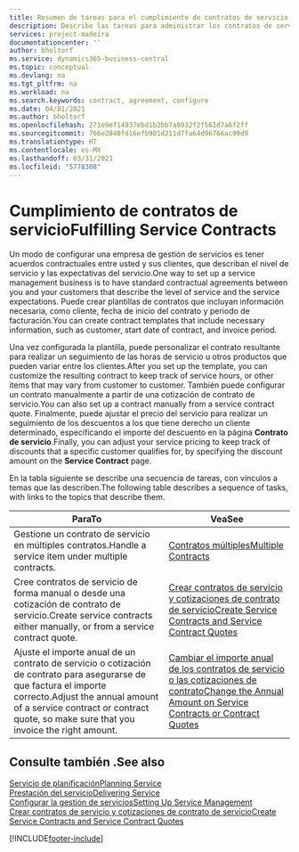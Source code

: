 ```yaml
---
title: Resumen de tareas para el cumplimiento de contratos de servicio | Documentos de Microsoft
description: Describe las tareas para administrar los contratos de servicio con los clientes.
services: project-madeira
documentationcenter: ''
author: bholtorf
ms.service: dynamics365-business-central
ms.topic: conceptual
ms.devlang: na
ms.tgt_pltfrm: na
ms.workload: na
ms.search.keywords: contract, agreement, configure
ms.date: 04/01/2021
ms.author: bholtorf
ms.openlocfilehash: 271e9ef14937ebd1b2bb7a8932f2f561d7a6f2ff
ms.sourcegitcommit: 766e2840fd16efb901d211d7fa64d96766ac99d9
ms.translationtype: HT
ms.contentlocale: es-MX
ms.lasthandoff: 03/31/2021
ms.locfileid: "5778308"
---
```

# <a name="fulfilling-service-contracts"></a><span data-ttu-id="db648-103">Cumplimiento de contratos de servicio</span><span class="sxs-lookup"><span data-stu-id="db648-103">Fulfilling Service Contracts</span></span> 
<span data-ttu-id="db648-104">Un modo de configurar una empresa de gestión de servicios es tener acuerdos contractuales entre usted y sus clientes, que describan el nivel de servicio y las expectativas del servicio.</span><span class="sxs-lookup"><span data-stu-id="db648-104">One way to set up a service management business is to have standard contractual agreements between you and your customers that describe the level of service and the service expectations.</span></span> <span data-ttu-id="db648-105">Puede crear plantillas de contratos que incluyan información necesaria, como cliente, fecha de inicio del contrato y periodo de facturación.</span><span class="sxs-lookup"><span data-stu-id="db648-105">You can create contract templates that include necessary information, such as customer, start date of contract, and invoice period.</span></span>  
  
<span data-ttu-id="db648-106">Una vez configurada la plantilla, puede personalizar el contrato resultante para realizar un seguimiento de las horas de servicio u otros productos que pueden variar entre los clientes.</span><span class="sxs-lookup"><span data-stu-id="db648-106">After you set up the template, you can customize the resulting contract to keep track of service hours, or other items that may vary from customer to customer.</span></span> <span data-ttu-id="db648-107">También puede configurar un contrato manualmente a partir de una cotización de contrato de servicio.</span><span class="sxs-lookup"><span data-stu-id="db648-107">You can also set up a contract manually from a service contract quote.</span></span> <span data-ttu-id="db648-108">Finalmente, puede ajustar el precio del servicio para realizar un seguimiento de los descuentos a los que tiene derecho un cliente determinado, especificando el importe del descuento en la página **Contrato de servicio**.</span><span class="sxs-lookup"><span data-stu-id="db648-108">Finally, you can adjust your service pricing to keep track of discounts that a specific customer qualifies for, by specifying the discount amount on the **Service Contract** page.</span></span>  

<span data-ttu-id="db648-109">En la tabla siguiente se describe una secuencia de tareas, con vínculos a temas que las describen.</span><span class="sxs-lookup"><span data-stu-id="db648-109">The following table describes a sequence of tasks, with links to the topics that describe them.</span></span>   
  
|<span data-ttu-id="db648-110">**Para**</span><span class="sxs-lookup"><span data-stu-id="db648-110">**To**</span></span>|<span data-ttu-id="db648-111">**Vea**</span><span class="sxs-lookup"><span data-stu-id="db648-111">**See**</span></span>|  
|------------|-------------|  
|<span data-ttu-id="db648-112">Gestione un contrato de servicio en múltiples contratos.</span><span class="sxs-lookup"><span data-stu-id="db648-112">Handle a service item under multiple contracts.</span></span> | [<span data-ttu-id="db648-113">Contratos múltiples</span><span class="sxs-lookup"><span data-stu-id="db648-113">Multiple Contracts</span></span>](service-multiple-contracts.md)|  
|<span data-ttu-id="db648-114">Cree contratos de servicio de forma manual o desde una cotización de contrato de servicio.</span><span class="sxs-lookup"><span data-stu-id="db648-114">Create service contracts either manually, or from a service contract quote.</span></span>| [<span data-ttu-id="db648-115">Crear contratos de servicio y cotizaciones de contrato de servicio</span><span class="sxs-lookup"><span data-stu-id="db648-115">Create Service Contracts and Service Contract Quotes</span></span>](service-how-to-create-service-contracts-and-service-contract-quotes.md)|
|<span data-ttu-id="db648-116">Ajuste el importe anual de un contrato de servicio o cotización de contrato para asegurarse de que factura el importe correcto.</span><span class="sxs-lookup"><span data-stu-id="db648-116">Adjust the annual amount of a service contract or contract quote, so make sure that you invoice the right amount.</span></span>|[<span data-ttu-id="db648-117">Cambiar el importe anual de los contratos de servicio o las cotizaciones de contrato</span><span class="sxs-lookup"><span data-stu-id="db648-117">Change the Annual Amount on Service Contracts or Contract Quotes</span></span>](service-how-to-change-the-annual-amount-on-service-contracts-or-contract-quotes.md)|

## <a name="see-also"></a><span data-ttu-id="db648-118">Consulte también .</span><span class="sxs-lookup"><span data-stu-id="db648-118">See also</span></span>
[<span data-ttu-id="db648-119">Servicio de planificación</span><span class="sxs-lookup"><span data-stu-id="db648-119">Planning Service</span></span>](service-plan-service.md)  
[<span data-ttu-id="db648-120">Prestación del servicio</span><span class="sxs-lookup"><span data-stu-id="db648-120">Delivering Service</span></span>](service-deliver-service.md)  
[<span data-ttu-id="db648-121">Configurar la gestión de servicios</span><span class="sxs-lookup"><span data-stu-id="db648-121">Setting Up Service Management</span></span>](service-setup-service.md)  
[<span data-ttu-id="db648-122">Crear contratos de servicio y cotizaciones de contrato de servicio</span><span class="sxs-lookup"><span data-stu-id="db648-122">Create Service Contracts and Service Contract Quotes</span></span>](service-how-to-create-service-contracts-and-service-contract-quotes.md)  


[!INCLUDE[footer-include](includes/footer-banner.md)]